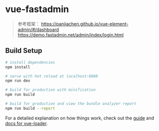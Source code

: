 # vue-fastadmin

> 参考框架：
  https://panjiachen.github.io/vue-element-admin/#/dashboard
  https://demo.fastadmin.net/admin/index/login.html

## Build Setup

``` bash
# install dependencies
npm install

# serve with hot reload at localhost:8080
npm run dev

# build for production with minification
npm run build

# build for production and view the bundle analyzer report
npm run build --report
```

For a detailed explanation on how things work, check out the [guide](http://vuejs-templates.github.io/webpack/) and [docs for vue-loader](http://vuejs.github.io/vue-loader).
